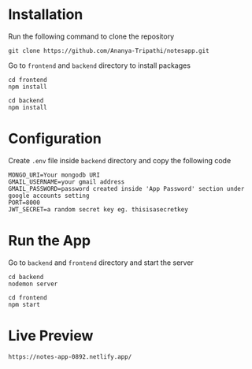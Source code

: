 # Installation
Run the following command to clone the repository
```
git clone https://github.com/Ananya-Tripathi/notesapp.git
```
Go to ```frontend``` and ```backend``` directory to install packages
```
cd frontend
npm install
```
```
cd backend
npm install
```
# Configuration
Create ```.env``` file inside ```backend``` directory and copy the following code

```
MONGO_URI=Your mongodb URI
GMAIL_USERNAME=your gmail address 
GMAIL_PASSWORD=password created inside 'App Password' section under google accounts setting
PORT=8000
JWT_SECRET=a random secret key eg. thisisasecretkey
```
# Run the App
Go to ```backend``` and ```frontend``` directory and start the server
```
cd backend
nodemon server
```
```
cd frontend
npm start
```
# Live Preview
```
https://notes-app-0892.netlify.app/
```
